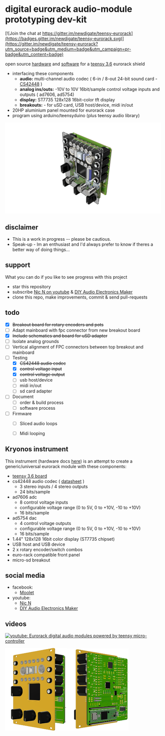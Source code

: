 # digital eurorack audio-module prototyping dev-kit
[![Join the chat at https://gitter.im/newdigate/teensy-eurorack](https://badges.gitter.im/newdigate/teensy-eurorack.svg)](https://gitter.im/newdigate/teensy-eurorack?utm_source=badge&utm_medium=badge&utm_campaign=pr-badge&utm_content=badge)

open source [hardware](hardware) and [software](software) for a [teensy 3.6](https://www.pjrc.com/store/teensy36.html "teensy 3.6 board") eurorack shield 
* interfacing these components
  * **audio:** multi-channel audio codec ( 6-in / 8-out 24-bit sound card - [CS42448](https://statics.cirrus.com/pubs/proDatasheet/CS42448_F5.pdf) )
  * **analog ins/outs:** -10V to 10V 16bit/sample control voltage inputs and outputs ( ad7606, ad5754)
  * **display:** ST7735 128x128 16bit-color tft display
  * **breakouts:** - for uSD card, USB host/device, midi in/out
* 20HP aluminium panel mounted for eurorack case
* program using arduino/teensyduino (plus teensy audio library)

<img src='hardware/images/kryonos%20v11.png' width='800px'/>

## disclaimer
* This is a work in progress -- please be cautious.
* Speak-up - Im an enthusiast and I'd always prefer to know if theres a better way of doing things... 

## support
What you can do if you like to see progress with this project
* star this repository
* subscribe [Nic N on youtube](https://www.youtube.com/channel/UChMicDp8wUXYzBhEN-Wvb5g) & [DIY Audio Electronics Maker](https://www.youtube.com/channel/UChMicDp8wUXYzBhEN-Wvb5g)
* clone this repo, make improvements, commit & send pull-requests

## todo 
- [x] ~~Breakout board for rotary encoders and pots~~
- [ ] Adapt mainboard with fpc connector from new breakout board
- [x] ~~Include schematics and board for uSD adapter~~
- [ ] Isolate analog grounds
- [ ] Vertical alignment of FPC connectors between top breakout and mainboard
- [ ] Testing
  - [x] ~~CS42448 audio codec~~
  - [x] ~~control voltage input~~
  - [x] ~~control voltage output~~
  - [ ] usb host/device
  - [ ] midi in/out
  - [ ] sd card adapter
- [ ] Document 
  - [ ] order & build process
  - [ ] software process
- [ ] Firmware
  - [ ] Sliced audio loops
  - [ ] Midi looping


## Kryonos instrument 
This instrument (hardware docs [here](hardware)) is an attempt to create a generic/universal eurorack module with these components:
 * [teensy 3.6 board](https://www.pjrc.com/store/teensy36.html "teensy 3.6 board")
 * cs42448 audio codec ( [datasheet](https://statics.cirrus.com/pubs/proDatasheet/CS42448_F5.pdf) )
   * 3 stereo inputs / 4 stereo outputs
   * 24 bits/sample
 * ad7606 adc
   * 8 control voltage inputs
   * configurable voltage range (0 to 5V, 0 to +10V, -10 to +10V)
   * 16 bits/sample
 * ad5754 dac
   * 4 control voltage outputs
   * configurable voltage range (0 to 5V, 0 to +10V, -10 to +10V)
   * 16 bits/sample
 * 1.44" 128x128 16bit color display (ST7735 chipset)
 * USB host and USB device 
 * 2 x rotary encoder/switch combos
 * euro-rack compatible front panel
 * micro-sd breakout

## social media
* facebook: 
  * [Moolet](https://www.facebook.com/Moolet-249737938397431/)
* youtube:
  * [Nic N](https://www.youtube.com/channel/UChMicDp8wUXYzBhEN-Wvb5g) 
  * [DIY Audio Electronics Maker](https://www.youtube.com/channel/UChMicDp8wUXYzBhEN-Wvb5g)

## videos 
[![youtube: Eurorack digital audio modules powered by teensy micro-controller](https://img.youtube.com/vi/6zt6OF7UOTc/0.jpg)](https://www.youtube.com/watch?v=6zt6OF7UOTc)

<img src='/hardware/images/kryonos%20v6.png' width='200px'/><img src='/hardware/images/kryonos%20v6-2.png' width='200px'/>
